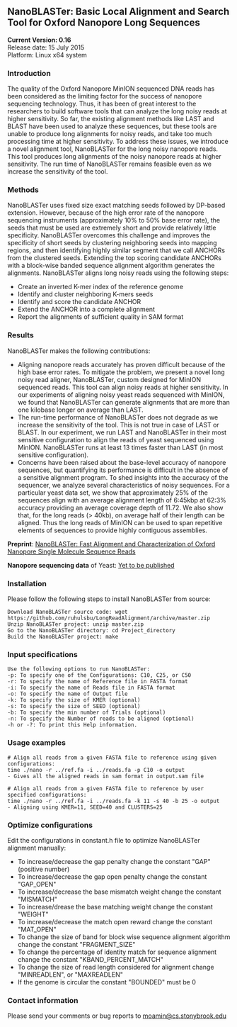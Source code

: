 ## NanoBLASTer: Basic Local Alignment and Search Tool for Oxford Nanopore Long Sequences  
**__Current Version: 0.16__**  
Release date: 15 July 2015  
Platform: Linux x64 system

### Introduction
The quality of the Oxford Nanopore MinION sequenced DNA reads has been considered as the limiting factor for the success of nanopore sequencing technology. Thus, it has been of great interest to the researchers to build software tools that can analyze the long noisy reads at higher sensitivity. So far, the existing alignment methods like LAST and BLAST have been used to analyze these sequences, but these tools are unable to produce long alignments for noisy reads, and take too much processing time at higher sensitivity. To address these issues, we introduce a novel alignment tool, NanoBLASTer for the long noisy nanopore reads. This tool produces long alignments of the noisy nanopore reads at higher sensitivity. The run time of NanoBLASTer remains feasible even as we increase the sensitivity of the tool. 

### Methods
NanoBLASTer uses fixed size exact matching seeds followed by DP-based extension. However, because of the high error rate of the nanopore sequencing instruments (approximately 10% to 50% base error rate), the seeds that must be used are extremely short and provide relatively little specificity. NanoBLASTer overcomes this challenge and improves the specificity of short seeds by clustering neighboring seeds into mapping regions, and then identifying highly similar segment that we call ANCHORs from the clustered seeds. Extending the top scoring candidate ANCHORs with a block-wise banded sequence alignment algorithm generates the alignments. NanoBLASTer aligns long noisy reads using the following steps:
- Create an inverted K-mer index of the reference genome
- Identify and cluster neighboring K-mers seeds
- Identify and score the candidate ANCHOR
- Extend the ANCHOR into a complete alignment
- Report the alignments of sufficient quality in SAM format

### Results
NanoBLASTer makes the following contributions:
- Aligning nanopore reads accurately has proven difficult because of the high base error rates. To mitigate the problem,
we present a novel long noisy read aligner, NanoBLASTer, custom designed for MinION sequenced reads. This tool can
align noisy reads at higher sensitivity. In our experiments of aligning noisy yeast reads sequenced with MinION, we found
that NanoBLASTer can generate alignments that are more than one kilobase longer on average than LAST.
- The run-time performance of NanoBLASTer does not degrade as we increase the sensitivity of the tool. This is not true in
case of LAST or BLAST. In our experiment, we run LAST and NanoBLASTer in their most sensitive configuration to align
the reads of yeast sequenced using MinION. NanoBLASTer runs at least 13 times faster than LAST (in most sensitive
configuration).
- Concerns have been raised about the base-level accuracy of nanopore sequences, but quantifying its performance is difficult
in the absence of a sensitive alignment program. To shed insights into the accuracy of the sequencer, we analyze several
characteristics of noisy sequences. For a particular yeast data set, we show that approximately 25% of the sequences align
with an average alignment length of 6:45kbp at 62:3% accuracy providing an average coverage depth of 11.72. We also
show that, for the long reads (> 40kb), on average half of their length can be aligned. Thus the long reads of MinION can be
used to span repetitive elements of sequences to provide highly contiguous assemblies.

**Preprint**: [NanoBLASTer: Fast Alignment and Characterization of Oxford Nanopore Single Molecule Sequence Reads]()  

**Nanopore sequencing data** of Yeast: [Yet to be published]()  
  
### Installation
Please follow the following steps to install NanoBLASTer from source:
```
Download NanoBLASTer source code: wget https://github.com/ruhulsbu/LongReadAlignment/archive/master.zip
Unzip NanoBLASTer project: unzip master.zip
Go to the NanoBLASTer directory: cd Project_directory 
Build the NanoBLASTer project: make
```  

### Input specifications
```
Use the following options to run NanoBLASTer:
-p: To specify one of the Configurations: C10, C25, or C50
-r: To specify the name of Reference file in FASTA format
-i: To specify the name of Reads file in FASTA format
-o: To specify the name of Output file
-k: To specify the size of KMER (optional)
-s: To specify the size of SEED (optional)
-b: To specify the min number of Trials (optional)
-n: To specify the Number of reads to be aligned (optional)
-h or -?: To print this Help information.
```

### Usage examples
```
# Align all reads from a given FASTA file to reference using given configurations:
time ./nano -r ../ref.fa -i ../reads.fa -p C10 -o output
- Gives all the aligned reads in sam format in output.sam file

# Align all reads from a given FASTA file to reference by user specified configurations:  
time ./nano -r ../ref.fa -i ../reads.fa -k 11 -s 40 -b 25 -o output
- Aligning using KMER=11, SEED=40 and CLUSTERS=25
```

### Optimize configurations
Edit the configurations in constant.h file to optimize NanoBLASTer alignment manually:
- To increase/decrease the gap penalty change the constant "GAP" (positive number)
- To increase/decrease the gap open penalty change the constant "GAP_OPEN"
- To increase/decrease the base mismatch weight change the constant "MISMATCH"
- To increase/drease the base matching weight change the constant "WEIGHT"
- To increase/decrease the match open reward change the constant "MAT_OPEN"
- To change the size of band for block wise sequence alignment algorithm change the constant "FRAGMENT_SIZE"
- To change the percentage of identity match for sequence alignment change the constant "KBAND_PERCENT_MATCH"
- To change the size of read length considered for alignment change "MINREADLEN", or "MAXREADLEN"
- If the genome is circular the constant "BOUNDED" must be 0  

### Contact information
Please send your comments or bug reports to moamin@cs.stonybrook.edu 
